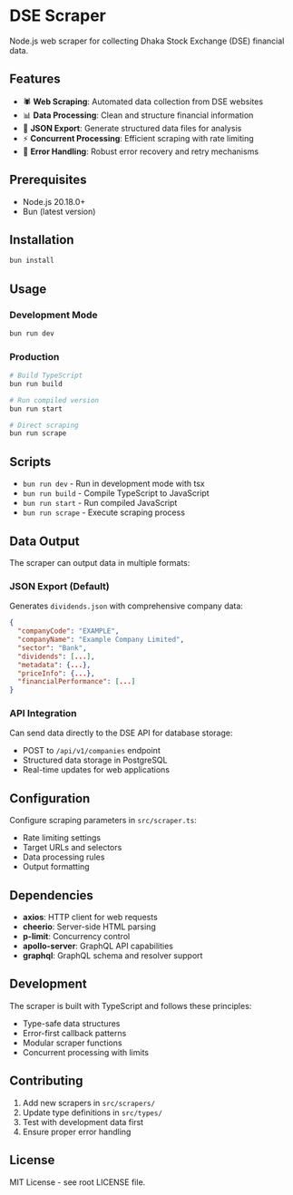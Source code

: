 # DSE Scraper

Node.js web scraper for collecting Dhaka Stock Exchange (DSE) financial data.

## Features

- 🕷️ **Web Scraping**: Automated data collection from DSE websites
- 📊 **Data Processing**: Clean and structure financial information
- 💾 **JSON Export**: Generate structured data files for analysis
- ⚡ **Concurrent Processing**: Efficient scraping with rate limiting
- 🔄 **Error Handling**: Robust error recovery and retry mechanisms

## Prerequisites

- Node.js 20.18.0+
- Bun (latest version)

## Installation

```bash
bun install
```

## Usage

### Development Mode

```bash
bun run dev
```

### Production

```bash
# Build TypeScript
bun run build

# Run compiled version
bun run start

# Direct scraping
bun run scrape
```

## Scripts

- `bun run dev` - Run in development mode with tsx
- `bun run build` - Compile TypeScript to JavaScript
- `bun run start` - Run compiled JavaScript
- `bun run scrape` - Execute scraping process

## Data Output

The scraper can output data in multiple formats:

### JSON Export (Default)

Generates `dividends.json` with comprehensive company data:

```json
{
  "companyCode": "EXAMPLE",
  "companyName": "Example Company Limited",
  "sector": "Bank",
  "dividends": [...],
  "metadata": {...},
  "priceInfo": {...},
  "financialPerformance": [...]
}
```

### API Integration

Can send data directly to the DSE API for database storage:

- POST to `/api/v1/companies` endpoint
- Structured data storage in PostgreSQL
- Real-time updates for web applications

## Configuration

Configure scraping parameters in `src/scraper.ts`:

- Rate limiting settings
- Target URLs and selectors
- Data processing rules
- Output formatting

## Dependencies

- **axios**: HTTP client for web requests
- **cheerio**: Server-side HTML parsing
- **p-limit**: Concurrency control
- **apollo-server**: GraphQL API capabilities
- **graphql**: GraphQL schema and resolver support

## Development

The scraper is built with TypeScript and follows these principles:

- Type-safe data structures
- Error-first callback patterns
- Modular scraper functions
- Concurrent processing with limits

## Contributing

1. Add new scrapers in `src/scrapers/`
2. Update type definitions in `src/types/`
3. Test with development data first
4. Ensure proper error handling

## License

MIT License - see root LICENSE file.
